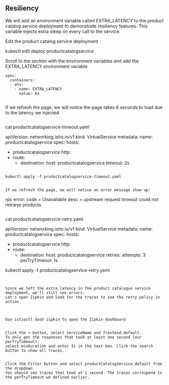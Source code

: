 

## Resiliency

We will add an environment variable called EXTRA_LATENCY to the product catalog service deployment to demonstrate resiliency features. 
This variable injects extra sleep on every call to the service.

Edit the product catalog service deployment

kubectl edit deploy productcatalogservice

Scroll to the section with the environment variables and add the EXTRA_LATENCY environment variable


```
spec:
  containers:
  - env:
    - name: EXTRA_LATENCY
      value: 6s


```



If we refresh the page, we will notice the page takes 6 seconds to load due to the latency we injected

```

```
cat productcatalogservice-timeout.yaml

apiVersion: networking.istio.io/v1
kind: VirtualService
metadata:
  name: productcatalogservice
spec:
  hosts:
  - productcatalogservice
  http:
  - route:
    - destination:
        host: productcatalogservice
    timeout: 2s


```

kubectl apply -f productcatalogservice-timeout.yaml


If we refresh the page, we will notice an error message show up:

```
rpc error: code = Unavailable desc = upstream request timeout
could not retrieve products

```

```
cat productcatalogservice-retry.yaml

apiVersion: networking.istio.io/v1
kind: VirtualService
metadata:
  name: productcatalogservice
spec:
  hosts:
  - productcatalogservice
  http:
  - route:
    - destination:
        host: productcatalogservice
    retries:
      attempts: 3
      perTryTimeout: 1s

kubectl apply -f productcatalogservice-retry.yaml

```


Since we left the extra latency in the product catalogue service deployment, we'll still see errors. 
Let's open Zipkin and look for the traces to see the retry policy in action



Use istioctl dash zipkin to open the Zipkin dashboard


Click the + button, select serviceName and frontend.default.
To only get the responses that took at least one second (our perTryTimeout), 
select minDuration and enter 1s in the text box. Click the search button to show all traces.


Click the Filter button and select productCatalogService.default from the dropdown
You should see traces that took at 1 second. The traces correspond to the perTryTimeout we defined earlier.
















